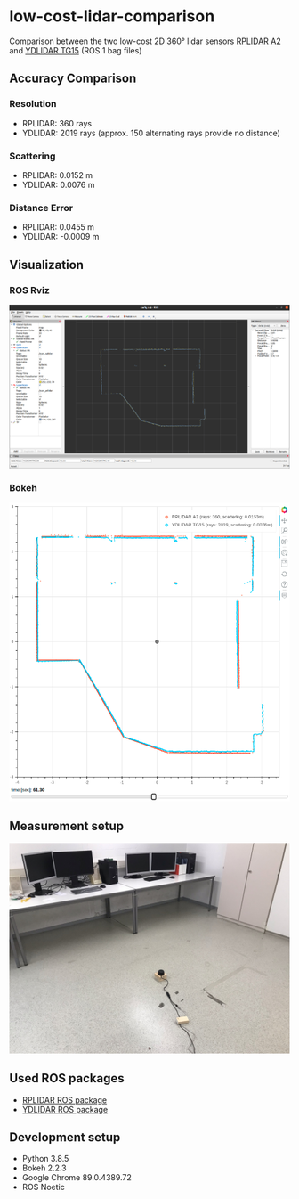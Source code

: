 # low-cost-lidar-comparison
Comparison between the two low-cost 2D 360° lidar sensors [RPLIDAR A2](https://www.slamtec.com/en/Lidar/A2) and [YDLIDAR TG15](https://www.ydlidar.com/products/view/16.html) (ROS 1 bag files)

## Accuracy Comparison
### Resolution
* RPLIDAR: 360 rays
* YDLIDAR: 2019 rays (approx. 150 alternating rays provide no distance)

### Scattering
* RPLIDAR: 0.0152 m
* YDLIDAR: 0.0076 m

### Distance Error
* RPLIDAR: 0.0455 m
* YDLIDAR: -0.0009 m

## Visualization
### ROS Rviz
![result_rviz](resources/lidar_comparison_rviz.png)
### Bokeh
![result_bokeh](resources/lidar_comparison_bokeh.png)

## Measurement setup
![measurement_setup](resources/measurement_setup_FK35.JPEG)

## Used ROS packages
* [RPLIDAR ROS package](https://github.com/Slamtec/rplidar_ros)
* [YDLIDAR ROS package](https://github.com/YDLIDAR/ydlidar_ros)

## Development setup
* Python 3.8.5
* Bokeh 2.2.3
* Google Chrome 89.0.4389.72
* ROS Noetic
